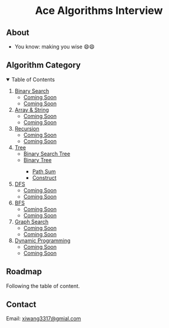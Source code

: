 
<!-- PROJECT LOGO -->
<br />

  <h1 align="center">Ace Algorithms Interview</h1>

</p>


## About

* You know: making you wise 😄😄


## Algorithm Category
<!-- TABLE OF CONTENTS -->

<details open="open">
  <summary>Table of Contents</summary>
  <ol>
    <li>
      <a href="#Binary Search">Binary Search</a>
      <ul>
        <li><a href="#prerequisites">Coming Soon</a></li>
        <li><a href="#installation">Coming Soon</a></li>
      </ul>
    </li>
    <li>
      <a href="#array">Array & String</a>
      <ul>
        <li><a href="#prerequisites">Coming Soon</a></li>
        <li><a href="#installation">Coming Soon</a></li>
      </ul>
    </li>
    <li>
      <a href="#array">Recursion</a>
      <ul>
        <li><a href="#prerequisites">Coming Soon</a></li>
        <li><a href="#installation">Coming Soon</a></li>
      </ul>
    </li>
    <li>
      <a href="#Tree">Tree</a>
      <ul>
        <li><a href="#prerequisites">Binary Search Tree</a></li>
        <li><a href="#installation">Binary Tree</a></li>
            <ul>
            <li><a href="#prerequisites">Path Sum</a></li>
            <li><a href="#installation">Construct</a></li>
          </ul>
      </ul>
    </li>
    <li>
      <a href="#DFS">DFS</a>
      <ul>
        <li><a href="#prerequisites">Coming Soon</a></li>
        <li><a href="#installation">Coming Soon</a></li>
      </ul>
    </li>
    <li>
      <a href="#BFS">BFS</a>
      <ul>
        <li><a href="#prerequisites">Coming Soon</a></li>
        <li><a href="#installation">Coming Soon</a></li>
      </ul>
    </li>
    <li>
      <a href="#BFS">Graph Search</a>
      <ul>
        <li><a href="#prerequisites">Coming Soon</a></li>
        <li><a href="#installation">Coming Soon</a></li>
      </ul>
    </li>
    <li>
      <a href="#DP">Dynamic Programming</a>
      <ul>
        <li><a href="#prerequisites">Coming Soon</a></li>
        <li><a href="#installation">Coming Soon</a></li>
      </ul>
    </li>
  </ol>
</details>


<!-- ROADMAP -->

## Roadmap

Following the table of content.


<!-- CONTACT -->

## Contact

Email: xiwang3317@gmial.com

